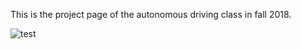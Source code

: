 This is the project page of the autonomous driving class in fall 2018.

![test](tuhh-mum.github.io/pics/NATSK_547.jpg)
